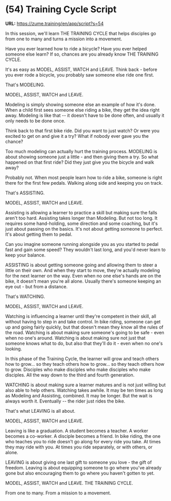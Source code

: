 # (54) Training Cycle Script

**URL:** https://zume.training/en/app/script?s=54

In this session, we'll learn THE TRAINING CYCLE that helps disciples go from one to many and turns a mission into a movement.

Have you ever learned how to ride a bicycle? Have you ever helped someone else learn? If so, chances are you already know THE TRAINING CYCLE.

It's as easy as MODEL, ASSIST, WATCH and LEAVE. Think back - before you ever rode a bicycle, you probably saw someone else ride one first.

That's MODELING.

MODEL, ASSIST, WATCH and LEAVE.

Modeling is simply showing someone else an example of how it's done. When a child first sees someone else riding a bike, they get the idea right away. Modeling is like that -- it doesn't have to be done often, and usually it only needs to be done once.

Think back to that first bike ride. Did you want to just watch? Or were you excited to get on and give it a try? What if nobody ever gave you the chance?

Too much modeling can actually hurt the training process. MODELING is about showing someone just a little - and then giving them a try. So what happened on that first ride? Did they just give you the bicycle and walk away?

Probably not. When most people learn how to ride a bike, someone is right there for the first few pedals. Walking along side and keeping you on track.

That's ASSISTING.

MODEL, ASSIST, WATCH and LEAVE.

Assisting is allowing a learner to practice a skill but making sure the falls aren't too hard. Assisting takes longer than Modeling. But not too long. It requires some hand-holding, some direction and some coaching, but it's just about passing on the basics. It's not about getting someone to perfect. It's about getting them to pedal.

Can you imagine someone running alongside you as you started to pedal fast and gain some speed? They wouldn't last long, and you'd never learn to keep your balance.

ASSISTING is about getting someone going and allowing them to steer a little on their own. And when they start to move, they're actually modeling for the next learner on the way. Even when no one else's hands are on the bike, it doesn't mean you're all alone. Usually there's someone keeping an eye out - but from a distance.

That's WATCHING.

MODEL, ASSIST, WATCH and LEAVE.

Watching is influencing a learner until they're competent in their skill, all without having to step in and take control. In bike riding, someone can get up and going fairly quickly, but that doesn't mean they know all the rules of the road. Watching is about making sure someone's going to be safe - even when no one's around. Watching is about making sure not just that someone knows what to do, but also that they'll do it - even when no one's looking.

In this phase of the Training Cycle, the learner will grow and teach others how to grow... so they teach others how to grow... so they teach others how to grow. Disciples who make disciples who make disciples who make disciples. All the way down to the third and fourth generation.

WATCHING is about making sure a learner matures and is not just willing but also able to help others. Watching takes awhile. It may be ten times as long as Modeling and Assisting, combined. It may be longer. But the wait is always worth it. Eventually -- the rider just rides the bike.

That's what LEAVING is all about.

MODEL, ASSIST, WATCH and LEAVE.

Leaving is like a graduation. A student becomes a teacher. A worker becomes a co-worker. A disciple becomes a friend. In bike riding, the one who teaches you to ride doesn't go along for every ride you take. At times they may ride with you. At times you ride separately, or with others, or alone.

LEAVING is about giving one last gift to someone you love - the gift of freedom. Leaving is about equipping someone to go where you've already gone but also encouraging them to go where you haven't gotten to yet.

MODEL, ASSIST, WATCH and LEAVE. THE TRAINING CYCLE.

From one to many. From a mission to a movement.
